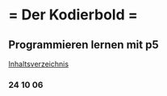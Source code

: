 
# = Der Kodierbold =

## Programmieren lernen mit p5

<p><a href="./HTML/index.html">Inhaltsverzeichnis</a></p>

### 24 10 06
